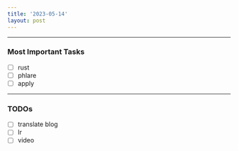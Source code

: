 ```yaml
---
title: '2023-05-14'
layout: post
---
```


---

### Most Important Tasks

- [ ] rust
- [ ] phlare
- [ ] apply

---

### TODOs

- [ ] translate blog
- [ ] lr
- [ ] video
